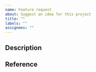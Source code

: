```yaml
---
name: Feature request
about: Suggest an idea for this project
title: ""
labels: ""
assignees: ""
---
```


## Description

<!--
A clear and concise description of what the problem is. Ex. I'm always frustrated when [...]
-->

## Reference

<!--
If the request is related to a specific Emacs feature or behavior, please provide a link to the relevant Emacs documentation or discussion.
For example, in the case of requesting the `C-f` command, you should put the link to
https://www.gnu.org/software/emacs/manual/html_node/emacs/Words.html
-->
